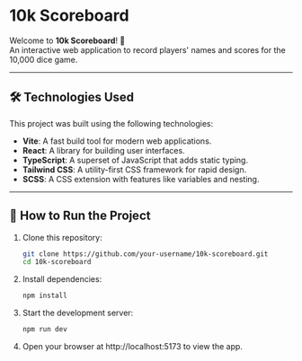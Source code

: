 # 10k Scoreboard

Welcome to **10k Scoreboard**! 🎲  
An interactive web application to record players' names and scores for the 10,000 dice game.

---

## 🛠️ Technologies Used

This project was built using the following technologies:

- **Vite**: A fast build tool for modern web applications.
- **React**: A library for building user interfaces.
- **TypeScript**: A superset of JavaScript that adds static typing.
- **Tailwind CSS**: A utility-first CSS framework for rapid design.
- **SCSS**: A CSS extension with features like variables and nesting.

---

## 🚀 How to Run the Project

1. Clone this repository:
   ```bash
   git clone https://github.com/your-username/10k-scoreboard.git
   cd 10k-scoreboard

2. Install dependencies:
   ```bash
   npm install

3. Start the development server:
   ```bash
   npm run dev

4. Open your browser at http://localhost:5173 to view the app.
